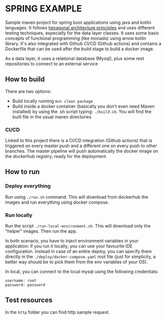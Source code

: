 # SPRING EXAMPLE

Sample maven project for spring boot applications using java and kotlin languages.
It follows [hexagonal architecture principles](https://netflixtechblog.com/ready-for-changes-with-hexagonal-architecture-b315ec967749)
and uses different testing techniques, especially for the data layer classes.
It uses some basic concepts of functional programming (like monads) using arrow kotlin library.
It's also integrated with Github CI/CD (Github actions) and contains
a Dockerfile that can be used after the build stage to build a docker image.

As a data layer, it uses a relational database (Mysql), plus some rest repositories
to connect to an external service

## How to build

There are two options:

- Build locally running `mvn clean package`
- Build inside a docker container (basically you don't even need Maven installed)
  by using the .sh script typing: `./build.sh`. You will find the built file in the
  usual maven directories

### CI/CD

Linked to this project there is a CI/CD integration (Github actions) that is triggered
on every master push and a different one on every push to other branches.
The master pipeline will push automatically the docker image on the dockerhub registry,
ready for the deployment.

## How to run

### Deploy everything

Run using `./run.sh` command.
This will download from dockerhub the images and run everything using docker compose.

### Run locally

Run the script `./run-local-environment.sh`. This will download only the "helper" images.
Then run the app.

In both scenario, you have to inject environment variables in your application: if you run it locally, you can use
your favourite IDE configuration. Instead in case of an entire deploy, you can specify them directly in
the `./deploy/docker-compose.yaml`
root file (just for simplicity, a better way should be to pick them from the env variables of your OS).

In local, you can connect to the local mysql using the following credentials:

```http request
username: root
password: password
```

## Test resources

In the `http` folder you can find http sample request.
